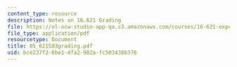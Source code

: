 ```yaml
---
content_type: resource
description: Notes on 16.621 Grading
file: https://ol-ocw-studio-app-qa.s3.amazonaws.com/courses/16-621-experimental-projects-i-spring-2003/bce237f26be1dfa2902afc503438b376_05_621S03grading.pdf
file_type: application/pdf
resourcetype: Document
title: 05_621S03grading.pdf
uid: bce237f2-6be1-dfa2-902a-fc503438b376
---
```

